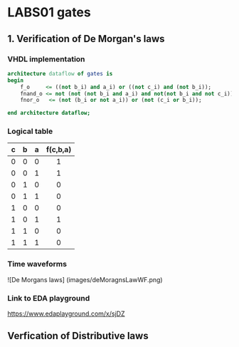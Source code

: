 <h1>LABS01 gates</h1>

<h2>1. Verification of De Morgan's laws</h2>
<h3> VHDL implementation</h3>

```vhdl
architecture dataflow of gates is
begin
    f_o     <= ((not b_i) and a_i) or ((not c_i) and (not b_i));
    fnand_o <= not (not (not b_i and a_i) and not(not b_i and not c_i));
    fnor_o   <= (not (b_i or not a_i)) or (not (c_i or b_i));

end architecture dataflow;

```
### Logical table


| **c** | **b** |**a** | **f(c,b,a)** |
| :-: | :-: | :-: | :-: |
| 0 | 0 | 0 | 1 |
| 0 | 0 | 1 | 1 |
| 0 | 1 | 0 | 0 |
| 0 | 1 | 1 | 0 |
| 1 | 0 | 0 | 0 |
| 1 | 0 | 1 | 1 |
| 1 | 1 | 0 | 0 |
| 1 | 1 | 1 | 0 |

### Time waveforms
![De Morgans laws] (images/deMoragnsLawWF.png)

### Link to EDA playground
https://www.edaplayground.com/x/sjDZ

<h2> Verfication of Distributive laws </h2>
